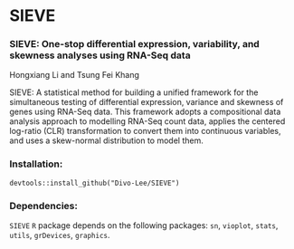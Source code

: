 # SIEVE

### SIEVE: One-stop differential expression, variability, and skewness analyses using RNA-Seq data

Hongxiang Li and Tsung Fei Khang

SIEVE: A statistical method for building a unified framework for the simultaneous testing of differential expression, variance and skewness of genes using RNA-Seq data. This framework adopts a compositional data analysis approach to modelling RNA-Seq count data, applies the centered log-ratio (CLR) transformation to convert them into continuous variables, and uses a skew-normal distribution to model them.


### Installation:
 `devtools::install_github("Divo-Lee/SIEVE")`
 
 
### Dependencies:
 `SIEVE` `R` package depends on the following packages: `sn`, `vioplot`, `stats`, `utils`, `grDevices`, `graphics`.
